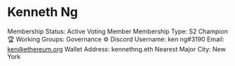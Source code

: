 # Kenneth Ng

Membership Status: Active Voting Member
Membership Type: S2 Champion 🏆
Working Groups: Governance ⚙️
Discord Username: ken ng#3190
Email: ken@ethereum.org
Wallet Address: kennethng.eth
Nearest Major City: New York